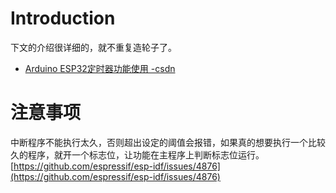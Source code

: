 # Introduction
下文的介绍很详细的，就不重复造轮子了。

- [Arduino ESP32定时器功能使用 -csdn](https://blog.csdn.net/weixin_42880082/article/details/120882798)


# 注意事项

中断程序不能执行太久，否则超出设定的阈值会报错，如果真的想要执行一个比较久的程序，就开一个标志位，让功能在主程序上判断标志位运行。[https://github.com/espressif/esp-idf/issues/4876](https://github.com/espressif/esp-idf/issues/4876)